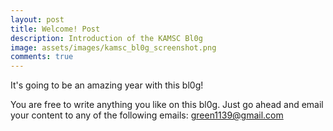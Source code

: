 ```yaml
---
layout: post
title: Welcome! Post
description: Introduction of the KAMSC Bl0g
image: assets/images/kamsc_bl0g_screenshot.png
comments: true
---
```

It's going to be an amazing year with this bl0g!

You are free to write anything you like on this bl0g. Just go ahead and email your content to any of the following emails: <a href="mailto:green1139@gmail.com">green1139@gmail.com</a>

